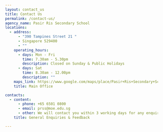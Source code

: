 ```yaml
---
layout: contact_us
title: Contact Us
permalink: /contact-us/
agency_name: Pasir Ris Secondary School
locations:
  - address:
      - "390 Tampines Street 21 "
      - Singapore 529400
      - ""
    operating_hours:
      - days: Mon - Fri
        time: 7.30am - 5.30pm
        description: Closed on Sunday & Public Holidays
      - days: Sat
        time: 8.30am - 12.00pm
        description: ""
    maps_link: https://www.google.com/maps/place/Pasir+Ris+Secondary+School/@1.3547624,103.9463389,17z/data=!3m1!4b1!4m6!3m5!1s0x31da3d0fe5d243db:0x3930c58c495dfcda!8m2!3d1.354757!4d103.948533!16zL20vMDliYzV2
    title: Main Office

contacts:
  - content:
      - phone: +65 6501 0800
      - email: prss@moe.edu.sg
      - other: We will contact you within 3 working days for any enquiry.
    title: General Enquiries & Feedback

---
```


